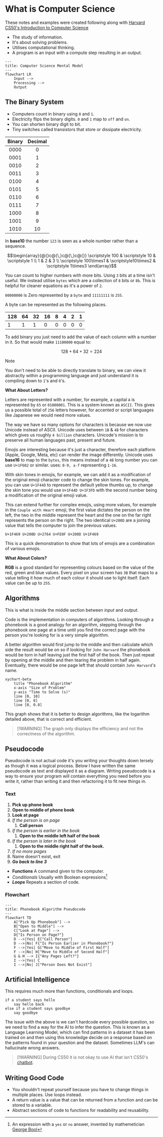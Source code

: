 # What is Computer Science

These notes and examples were created following along with [Harvard CS50's Introduction to Computer Science](https://www.edx.org/learn/computer-science/harvard-university-cs50-s-introduction-to-computer-science?webview=false&campaign=CS50%27s+Introduction+to+Computer+Science&source=edx&product_category=course&placement_url=https%3A%2F%2Fwww.edx.org%2Fcs50)

- The study of information.
- It's about solving problems.
- Utilises computational thinking.
- A program is an input with a compute step resulting in an output.

<section id="Mental Model" />

```mermaid
---
title: Computer Science Mental Model
---
flowchart LR
    Input -->
    Processing -->
    Output
```

## The Binary System

- Computers count in binary using `0` and `1`.
- Electricity flips the binary digits. `0` and `1` map to `off` and `on`.
- You can shorten binary digit to bit.
- Tiny switches called transistors that store or dissipate electricity.

<div align="center">

| Binary | Decimal |
| :----: | :-----: |
|  0000  |    0    |
|  0001  |    1    |
|  0010  |    2    |
|  0011  |    3    |
|  0100  |    4    |
|  0101  |    5    |
|  0110  |    6    |
|  0111  |    7    |
|  1000  |    8    |
|  1001  |    9    |
|  1010  |   10    |

</div>

In **base10** the number `123` is seen as a whole number rather than a sequence.

```math
\begin{array}{@{}c@{\,}c@{\,}c@{}}
\scriptstyle 100 & \scriptstyle 10 & \scriptstyle 1 \\
1 & 2 & 3 \\
\scriptstyle 100\times1 &
\scriptstyle10\times2 & \scriptstyle 1\times3
\end{array}
```

You can count to higher numbers with more bits. Using `3` bits at a time isn't
useful. We instead utilise `bytes` which are a collection of `8` bits or `8b`.
This is helpful for cleaner equations as it's a power of `2`.

`00000000` is Zero represented by a `byte` and `11111111` is `255`.

A byte can be represented as the following places.

| 128 | 64  | 32  | 16  | 8   | 4   | 2   | 1   |
| --- | --- | --- | --- | --- | --- | --- | --- |
| 1   | 1   | 1   | 0   | 0   | 0   | 0   | 0   |

To add binary you just need to add the value of each column with a number in it.
So that would make `11100000` equal to:

```math
128 + 64 + 32 = 224
```

> [!NOTE]
> You don't need to be able to directly translate to binary, we can view it abstractly within a programming language and just understand it is compiling down to `1`'s and `0`'s.

**What About Letters?**

Letters are represented with a number, for example, a capital `A` is represented
by `65` or `01000001`. This is a system known as `ASCII`. This gives us a
possible total of `256` letters however, for accented or script languages like
Japanese we would need more values.

The way we have so many options for characters is because we now use Unicode
instead of ASCII. Unicode uses between `1B` & `4B` for characters which gives us
roughly `4 billion` characters. Unicode's mission is to preserve all human
languages past, present and future.

Emojis are interesting because it's just a character, therefore each platform
(Apple, Google, Meta, etc) can render the image differently. Unicode uses
**base16** to map to the `bytes`, this means instead of a `4B` long number you
can use `U+1F602` or similar. uses: `0-9, a-f` representing `1-16`.

With skin tones in emojis, for example, we can add it as a modification of the
original emoji character code to change the skin tones. For example, you can use
`U+1F44D` to represent the default yellow thumbs up, to change the skin tone you
would use `U+1F44D U+1F3FD` with the second number being a modification of the
original emoji value.

This can extend further for complex emojis, using more values, for example in
the `Couple with Heart` emoji, the first value dictates the person on the left,
the two in the middle represent the heart and the one on the far right
represents the person on the right. The two identical `U+200D` are a joining
value that tells the computer to join the previous values.

```Couple with a Heart Emoji
U+1F469 U+200D U+2764 U+FE0F U+200D U+1F469
```

This is a quick demonstration to show that lots of emojis are a combination of
various emojis.

**What About Colors?**

**RGB** is a good standard for representing colours based on the value of the
red, green and blue values. Every pixel on your screen has `3B` that maps to a
value telling it how much of each colour it should use to light itself. Each
value can be up to `255`.

## Algorithms

This is what is inside the middle section between _input_ and _output_.

Code is the implementation in computers of algorithms. Looking through a
phonebook is a good analogy for an algorithm, stepping through the phonebook one
page at a time until you find the correct page with the person you're looking
for is a very simple algorithm.

A better algorithm would first jump to the middle and then calculate which side
the result would be on so if looking for `John Harvard` the phonebook would be
torn in half leaving just the first half of the book. Then just repeat by
opening at the middle and then tearing the problem in half again. Eventually,
there would be one page left that should contain `John Harvard`'s name.

```mermaid
xychart-beta
    title "Phonebook Algorithm"
    x-axis "Size of Problem"
    y-axis "Time to Solve (s)"
    line [0, 10]
    line [0, 8]
    line [0, 0.8]
```

This graph shows that it is better to design algorithms, like the logarithm
detailed above, that is correct and efficient.

> [!WARNING] The graph only displays the efficiency and not the correctness of
> the algorithm.

## Pseudocode

Pseudocode is not actual code it's you writing your thoughts down tersely as
though it was a logical process. Below I have written the same pseudocode as
text and displayed it as a diagram. Writing pseudocode is a way to ensure
your program will contain everything you need before you write it, rather than
writing it and then refactoring it to fit new things in.

### Text

1. **Pick up phone book**
2. **Open to middle of phone book**
3. **Look at page**
4. _If the person is on page_
   1. **Call person**
5. _If the person is earlier in the book_
   1. **Open to the middle left half of the book**
6. _If the person is later in the book_
   1. **Open to the middle right half of the book.**
7. _If no more pages_
8. Name doesn't exist, exit
9. **_Go back to line 3_**

- **Functions** A command given to the computer.
- _Conditionals_ Usually with Boolean expressions[^1]
- **_Loops_** Repeats a section of code.

### Flowchart

```mermaid
---
title: Phonebook Algorithm Pseudocode
---
flowchart TD
    A["Pick Up Phonebook"] -->
    B["Open to Middle"] -->
    C["Look at Page"] -->
    D{"Is Person on Page?"}
    D -->|Yes| E["Call Person"]
    D -->|No| F{"Is Person Earlier in Phonebook?"}
    F -->|Yes| G["Move to Middle of First Half"]
    F -->|No| H["Move to Middle of Second Half"]
    G & H --> I{"Any Pages Left?"}
    I -->|Yes| C
    I -->|No| J["Person Does Not Exist"]
```

## Artificial Intelligence

This requires much more than functions, conditionals and loops.

```Chatbot Pseudocode
if a student says hello
    say hello back
else if a student says goodbye
    say goodbye
```

The issue with the above is we can't hardcode every possible question, so
we need to find a way for the AI to infer the question. This
is known as a Language Learning Model, which can find patterns in a dataset
it has been trained on and then using this knowledge decide on a response based on the patterns found in
your question and the dataset. Sometimes LLM's can hallucinate wrong answers.

> [!WARNING] During CS50 it is not okay to use AI that isn't CS50's
> [chatbot](https://cs50.ai).

## Writing Good Code

- You shouldn't repeat yourself because you have to change things in multiple
  places. Use loops instead.
- A return value is a value that can be returned from a function and can be
  stored to a variable.
- Abstract sections of code to functions for readability and reusability.

[^1]:
    An expression with a `yes` or `no` answer, invented by mathemetician
    [George Bool](https://en.wikipedia.org/wiki/George_Boole)
